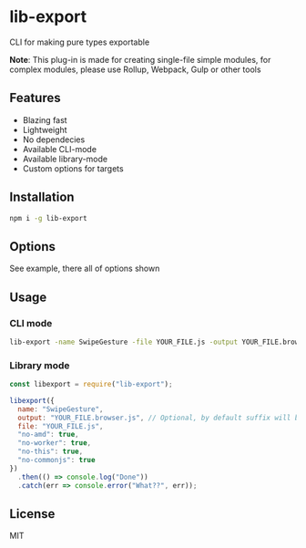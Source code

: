 # lib-export

CLI for making pure types exportable

**Note**: This plug-in is made for creating single-file simple modules, for complex modules, please use Rollup, Webpack, Gulp or other tools

## Features

- Blazing fast
- Lightweight
- No dependecies
- Available CLI-mode
- Available library-mode
- Custom options for targets

## Installation

```bash
npm i -g lib-export
```

## Options

See example, there all of options shown

## Usage

### CLI mode

```bash
lib-export -name SwipeGesture -file YOUR_FILE.js -output YOUR_FILE.browser.js --no-amd --no-worker --no-this --no-commonjs
```

### Library mode

```js
const libexport = require("lib-export");

libexport({
  name: "SwipeGesture",
  output: "YOUR_FILE.browser.js", // Optional, by default suffix will be .processed.js
  file: "YOUR_FILE.js",
  "no-amd": true,
  "no-worker": true,
  "no-this": true,
  "no-commonjs": true
})
  .then(() => console.log("Done"))
  .catch(err => console.error("What??", err));
```

## License

MIT
